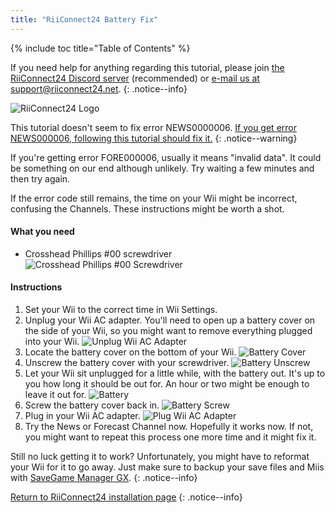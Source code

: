 ```yaml
---
title: "RiiConnect24 Battery Fix"
---
```


{% include toc title="Table of Contents" %}

If you need help for anything regarding this tutorial, please join [the RiiConnect24 Discord server](https://discord.gg/b4Y7jfD) (recommended) or [e-mail us at support@riiconnect24.net](mailto:support@riiconnect24.net).
{: .notice--info}

![RiiConnect24 Logo](/images/WiiRC24Logo.jpg)

This tutorial doesn't seem to fix error NEWS0000006. [If you get error NEWS000006, following this tutorial should fix it.](news000006)
{: .notice--warning}

If you're getting error FORE000006, usually it means "invalid data". It could be something on our end although unlikely. Try waiting a few minutes and then try again.

If the error code still remains, the time on your Wii might be incorrect, confusing the Channels. These instructions might be worth a shot.

#### What you need

* Crosshead Phillips #00 screwdriver ![Crosshead Phillips #00 Screwdriver](/images/RiiConnect24/clock/screwdriver.jpg)

#### Instructions

1. Set your Wii to the correct time in Wii Settings.
2. Unplug your Wii AC adapter. You'll need to open up a battery cover on the side of your Wii, so you might want to remove everything plugged into your Wii. ![Unplug Wii AC Adapter](/images/RiiConnect24/clock/unplug.jpg)
3. Locate the battery cover on the bottom of your Wii. ![Battery Cover](/images/RiiConnect24/clock/batterycover.jpg)
4. Unscrew the battery cover with your screwdriver. ![Battery Unscrew](http://i.imgur.com/VRRAiSk.gif)
5. Let your Wii sit unplugged for a little while, with the battery out. It's up to you how long it should be out for. An hour or two might be enough to leave it out for. ![Battery](/images/RiiConnect24/clock/battery.jpg)
6. Screw the battery cover back in. ![Battery Screw](http://i.imgur.com/8MEy5Jo.gif)
7. Plug in your Wii AC adapter. ![Plug Wii AC Adapter](/images/RiiConnect24/clock/plug.jpg)
8. Try the News or Forecast Channel now. Hopefully it works now. If not, you might want to repeat this process one more time and it might fix it.

Still no luck getting it to work? Unfortunately, you might have to reformat your Wii for it to go away. Just make sure to backup your save files and Miis with [SaveGame Manager GX](https://sourceforge.net/projects/savegame-manager-gx/files/HBC_SetUp_R127.zip/download).
{: .notice--info}

[Return to RiiConnect24 installation page](riiconnect24)
{: .notice--info}
